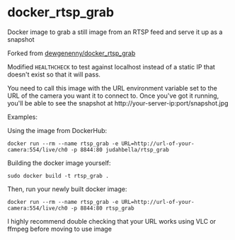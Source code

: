 # docker_rtsp_grab
Docker image to grab a still image from an RTSP feed and serve it up as a snapshot

Forked from [dewgenenny/docker_rtsp_grab](https://github.com/dewgenenny/docker_rtsp_grab)

Modified `HEALTHCHECK` to test against localhost instead of a static IP that doesn't exist so that it will pass.

You need to call this image with the URL environment variable set to the URL of the camera you want it to connect to. Once
you've got it running, you'll be able to see the snapshot at http://your-server-ip:port/snapshot.jpg

Examples:

Using the image from DockerHub:

```
docker run --rm --name rtsp_grab -e URL=http://url-of-your-camera:554/live/ch0 -p 8844:80 judahbella/rtsp_grab
```

Building the docker image yourself:


```
sudo docker build -t rtsp_grab .
```

Then, run your newly built docker image:

```
docker run --rm --name rtsp_grab -e URL=http://url-of-your-camera:554/live/ch0 -p 8844:80 rtsp_grab  
```

I highly recommend double checking that your URL works using VLC or ffmpeg before moving to use image
